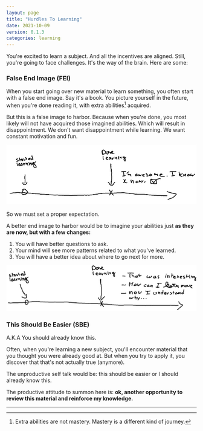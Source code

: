 ```yaml
---
layout: page
title: "Hurdles To Learning"
date: 2021-10-09
version: 0.1.3
categories: learning
---
```


You're excited to learn a subject. And all the incentives are aligned. Still, you're going to
face challenges. It's the way of the brain. Here are some:

### False End Image (FEI)

When you start going over new material to learn something, you often start with a false end image. Say it's a book.
You picture yourself in the future, when you're done reading it, with extra abilities[^1] acquired.

But this is a false image to harbor. Because when you're done, you most likely will not have acquired those imagined abilities.
Which will result in disappointment. We don't want disappointment while learning. We want constant motivation and fun.

![end image v1](/assets/learning-end-image-v1.png)

So we must set a proper expectation.

A better end image to harbor would be to imagine your abilities just **as they are now, but with a few changes:**

1. You will have better questions to ask.
2. Your mind will see more patterns related to what you've learned.
3. You will have a better idea about where to go next for more.

![end image v2](/assets/learning-end-image-v2.png)

### This Should Be Easier (SBE)

A.K.A You should already know this.

Often, when you're learning a new subject, you'll encounter material that you thought you were already
good at. But when you try to apply it, you discover that that's not actually true (anymore).

The unproductive self talk would be: this should be easier or I should already know this.

The productive attitude to summon here is: **ok, another opportunity to review this material and reinforce my knowledge.**

---

[^1]: Extra abilities are not mastery. Mastery is a different kind of journey.
